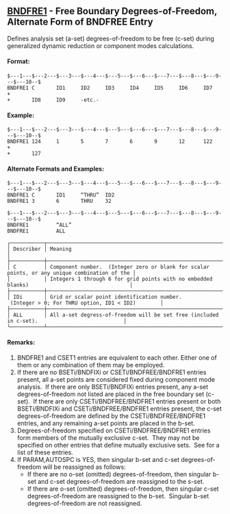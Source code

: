 ## [BNDFRE1](https://help.hexagonmi.com/bundle/MSC_Nastran_2022.4/page/Nastran_Combined_Book/qrg/bulkab/TOC.BNDFRE1.xhtml) - Free Boundary Degrees-of-Freedom, Alternate Form of BNDFREE Entry

Defines analysis set (a-set) degrees-of-freedom to be free (c-set) during generalized dynamic reduction or component modes calculations.

#### Format:

```nastran
$---1---$---2---$---3---$---4---$---5---$---6---$---7---$---8---$---9---$---10--$
BNDFRE1 C       ID1     ID2     ID3     ID4     ID5     ID6     ID7     +       
+       ID8     ID9     -etc.-                                                  
```

#### Example:

```nastran
$---1---$---2---$---3---$---4---$---5---$---6---$---7---$---8---$---9---$---10--$
BNDFRE1 124     1       5       7       6       9       12      122     +       
+       127                                                                     
```

#### Alternate Formats and Examples:

```nastran
$---1---$---2---$---3---$---4---$---5---$---6---$---7---$---8---$---9---$---10--$
BNDFRE1 C       ID1     “THRU”  ID2                                             
BNDFRE1 3       6       THRU    32                                              
```

```nastran
$---1---$---2---$---3---$---4---$---5---$---6---$---7---$---8---$---9---$---10--$
BNDFRE1         “ALL”                                                           
BNDFRE1         ALL                                                             
```

```text
┌───────────┬───────────────────────────────────────────────────────────────────────────────────────────────┐
│ Describer │ Meaning                                                                                       │
├───────────┼───────────────────────────────────────────────────────────────────────────────────────────────┤
│ C         │ Component number.  (Integer zero or blank for scalar points, or any unique combination of the │
│           │ Integers 1 through 6 for grid points with no embedded blanks)                                 │
├───────────┼───────────────────────────────────────────────────────────────────────────────────────────────┤
│ IDi       │ Grid or scalar point identification number.  (Integer > 0; For THRU option, ID1 < ID2)        │
├───────────┼───────────────────────────────────────────────────────────────────────────────────────────────┤
│ ALL       │ All a-set degress-of-freedom will be set free (included in c-set).                            │
└───────────┴───────────────────────────────────────────────────────────────────────────────────────────────┘
```

#### Remarks:

1. BNDFRE1 and CSET1 entries are equivalent to each other. Either one of them or any combination of them may be employed.
2. If there are no BSETi/BNDFIXi or CSETi/BNDFREE/BNDFRE1 entries present, all a-set points are considered fixed during component mode analysis.  If there are only BSETi/BNDFIXi entries present, any a-set degrees-of-freedom not listed are placed in the free boundary set (c-set).  If there are only CSETi/BNDFREE/BNDFRE1 entries present or both BSETi/BNDFIXi and CSETi/BNDFREE/BNDFRE1 entries present, the c-set degrees-of-freedom are defined by the CSETi/BNDFREE/BNDFRE1 entries, and any remaining a-set points are placed in the b-set.
3. Degrees-of-freedom specified on CSETi/BNDFREE/BNDFRE1 entries form members of the mutually exclusive c-set.  They may not be specified on other entries that define mutually exclusive sets.  See   for a list of these entries.
4. If PARAM,AUTOSPC is YES, then singular b-set and c-set degrees-of-freedom will be reassigned as follows:
     - If there are no o-set (omitted) degrees-of-freedom, then singular b-set and c-set degrees-of-freedom are reassigned to the s-set.
     - If there are o-set (omitted) degrees-of-freedom, then singular c-set degrees-of-freedom are reassigned to the b-set.  Singular b-set degrees-of-freedom are not reassigned.
